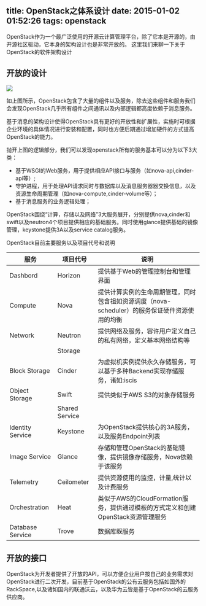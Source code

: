 title: OpenStack之体系设计
date: 2015-01-02 01:52:26
tags: openstack
---

OpenStack作为一个最广泛使用的开源云计算管理平台，除了它本是开源的，由开源社区驱动，它本身的架构设计也是非常开放的。 这里我们来聊一下关于OpenStack的软件架构设计

<!--more-->

## 开放的设计

![](http://filehost.qiniudn.com/openstack_logic_arch.png)

如上图所示，OpenStack包含了大量的组件以及服务，除去这些组件和服务我们会发现OpenStack几乎所有组件之间通讯以及内部逻辑都高度依赖于消息服务。

基于消息的架构设计使得OpenStack具有更好的开放性和扩展性，实施时可根据企业环境的具体情况进行安装和配置，同时也方便后期通过增加硬件的方式提高OpenStack的能力。

抛开上图的逻辑部分，我们可以发现openstack所有的服务基本可以分为以下3大类：

* 基于WSGI的Web服务，用于提供相应API接口与服务（如nova-api,cinder-api等）;
* 守护进程，用于处理API请求同时与数据库以及消息服务器器交换信息，以及资源生命周期管理（如nova-compute,cinder-volume等）；
* 基于消息服务的业务逻辑处理；

OpenStack围绕“计算，存储以及网络”3大服务展开，分别提供nova,cinder和swift以及neutron4个项目提供相应的基础服务。同时使用glance提供基础的镜像管理，keystone提供3A以及service catalog服务。

OpenStack目前主要服务以及项目代号和说明

|服务|项目代号|说明|
|----|----|----|
|Dashbord| Horizon | 提供基于Web的管理控制台和管理界面|
|Compute| Nova | 提供计算实例的生命周期管理，同时包含祖如资源调度（nova-scheduler）的服务保证硬件资源使用的均衡 |
|Network|Neutron| 提供网络及服务，容许用户定义自己的私有网络，定义基本网络结构等 |
||Storage||
|Block Storage|Cinder|为虚拟机实例提供永久存储服务，可以基于多种Backend实现存储服务，诸如:iscis|
|Object Storage|Swift|提供类似于AWS S3的对象存储服务|
||Shared Service||
|Identity Service|Keystone|为OpenStack提供核心的3A服务，以及服务Endpoint列表|
|Image Service|Glance|存储和管理OpenStack的基础镜像，提供镜像存储服务，Nova依赖于该服务|
|Telemetry| Ceilometer | 提供资源使用的监控，计量,统计以及计费服务 |
|Orchestration| Heat|类似于AWS的CloudFormation服务，提供通过模板的方式定义和创建OpenStack资源管理服务|
|Database Service|Trove|数据库既服务|

## 开放的接口

OpenStack为开发者提供了开放的API，可以方便企业用户按自己的业务需求对OpenStack进行二次开发，目前基于OpenStack的公有云服务包括如国外的RackSpace,以及诸如国内的联通沃云，以及华为云皆是基于OpenStack的云服务供应商。
